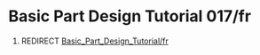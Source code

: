 # Basic Part Design Tutorial 017/fr

1.  REDIRECT [Basic\_Part\_Design\_Tutorial/fr](Basic_Part_Design_Tutorial/fr.md)
